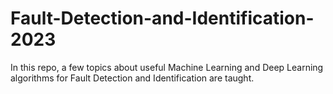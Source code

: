 # Fault-Detection-and-Identification-2023
In this repo, a few topics about useful Machine Learning and Deep Learning algorithms for Fault Detection and Identification are taught.
